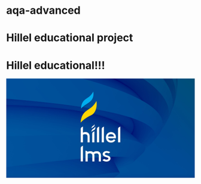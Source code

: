# aqa-advanced

<h1>Hillel educational project</h1>
<h1>Hillel educational!!!</h1>

<img src = "welcome.jpg">
